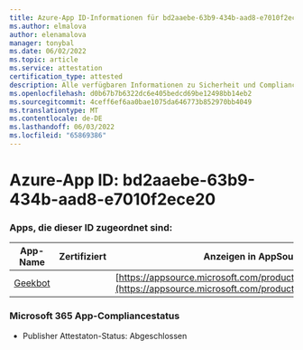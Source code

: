 ```yaml
---
title: Azure-App ID-Informationen für bd2aaebe-63b9-434b-aad8-e7010f2ece20
ms.author: elmalova
author: elenamalova
manager: tonybal
ms.date: 06/02/2022
ms.topic: article
ms.service: attestation
certification_type: attested
description: Alle verfügbaren Informationen zu Sicherheit und Compliance für bd2aaebe-63b9-434b-aad8-e7010f2ece20.
ms.openlocfilehash: d0b67b7b6322dc6e405bedcd69be12498bb14eb2
ms.sourcegitcommit: 4ceff6ef6aa0bae1075da646773b852970bb4049
ms.translationtype: MT
ms.contentlocale: de-DE
ms.lasthandoff: 06/03/2022
ms.locfileid: "65869386"
---
```

# <a name="azure-app-id-bd2aaebe-63b9-434b-aad8-e7010f2ece20"></a>Azure-App ID: bd2aaebe-63b9-434b-aad8-e7010f2ece20


### <a name="apps-associated-with-this-id"></a>Apps, die dieser ID zugeordnet sind:
| **App-Name** | **Zertifiziert** | **Anzeigen in AppSource** |
|--------------|---------------|-----------------------|
| [Geekbot](../forward/WA200003224.md) |  | [https://appsource.microsoft.com/product/office/WA200003224](https://appsource.microsoft.com/product/office/WA200003224) |

### <a name="microsoft-365-app-compliance-status"></a>Microsoft 365 App-Compliancestatus
- Publisher Attestaton-Status: Abgeschlossen
